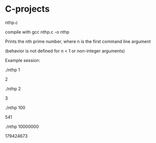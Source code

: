 # C-projects
nthp.c

compile with gcc nthp.c -o nthp

Prints the nth prime number, where n is the first command line argument

(behavior is not defined for n < 1 or non-integer arguments)

Example session:

./nthp 1

2

./nthp 2

3

./nthp 100

541

./nthp 10000000

179424673

